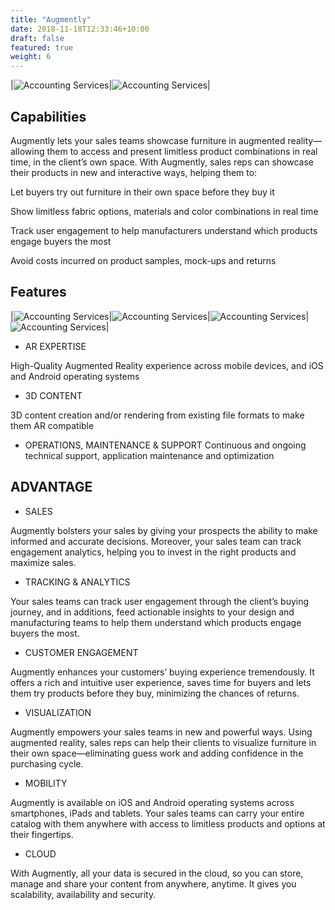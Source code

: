 ```yaml
---
title: "Augmently"
date: 2018-11-18T12:33:46+10:00
draft: false
featured: true
weight: 6
---
```

|![Accounting Services](/images/artificial.jpg)|![Accounting Services](/images/jana.jpg)|

## Capabilities

Augmently lets your sales teams showcase furniture in augmented reality—allowing them to access and present limitless product combinations in real time, in the client’s own space.
With Augmently, sales reps can showcase their products in new and interactive ways, helping them to:

Let buyers try out furniture in their own space before they buy it

Show limitless fabric options, materials and color combinations in real time

Track user engagement to help manufacturers understand which products engage buyers the most

Avoid costs incurred on product samples, mock-ups and returns  


## Features

|![Accounting Services](/images/AR_Features.png)|![Accounting Services](/images/3d.png)|![Accounting Services](/images/backend.png)|![Accounting Services](/images/operation.png)|


- AR EXPERTISE

High-Quality Augmented Reality experience across mobile devices, and iOS and Android operating systems

- 3D CONTENT

3D content creation and/or rendering from existing file formats to make them AR compatible

- OPERATIONS, MAINTENANCE & SUPPORT
Continuous and ongoing technical support, application maintenance and optimization 



## ADVANTAGE

- SALES

Augmently bolsters your sales by giving your prospects the ability to make informed and accurate decisions. Moreover, your sales team can track engagement analytics, helping you to invest in the right products and maximize sales.

- TRACKING & ANALYTICS

Your sales teams can track user engagement through the client’s buying journey, and in additions, feed actionable insights to your design and manufacturing teams to help them understand which products engage buyers the most.

- CUSTOMER ENGAGEMENT

Augmently enhances your customers’ buying experience tremendously. It offers a rich and intuitive user experience, saves time for buyers and lets them try products before they buy, minimizing the chances of returns.

- VISUALIZATION

Augmently empowers your sales teams in new and powerful ways. Using augmented reality, sales reps can help their clients to visualize furniture in their own space—eliminating guess work and adding confidence in the purchasing cycle.

- MOBILITY

Augmently is available on iOS and Android operating systems across smartphones, iPads and tablets. Your sales teams can carry your entire catalog with them anywhere with access to limitless products and options at their fingertips.

- CLOUD

With Augmently, all your data is secured in the cloud, so you can store, manage and share your content from anywhere, anytime. It gives you scalability, availability and security.